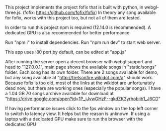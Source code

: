 This project implements the project fofix that is built with python, in webgl-three.js. (fofix: https://github.com/fofix/fofix)
In theory any song available for fofix, works with this project too, but not all of them are tested.

In order to run this project npm is required (12.14.0 is recommended).
A dedicated GPU is also recommended for better performance

Run "npm i" to install dependencies.
Run "npm run dev" to start web server.

This app uses :80 port by default, can be edited at "app.js"

After running the server open a decent browser with webgl support and head to "127.0.0.1",
main page shows the avaliable songs in "static/songs" folder. Each song has its own folder.
There are 2 songs available for demo, but any song available at "http://fretsonfire.wikidot.com/a" should work.
Because fofix is too old, most of the links at the wikidot are unfortunately dead now, but there are working ones (especially the popular songs).
I have a 1.04 GB 70 songs archive available for download at "https://drive.google.com/open?id=1P_jJvwGHzF--qkdZK3yrhobiib1_J6CD"


If having performance issues click to the fps window on the top left corner to switch to latency view. It helps but the reason is unknown.
If using a laptop with a dedicated GPU make sure to run the browser with the dedicated GPU
